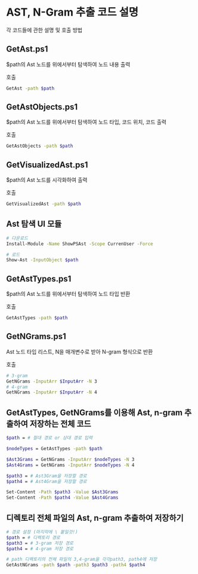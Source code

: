 # AST, N-Gram 추출 코드 설명

각 코드들에 관한 설명 및 호출 방법

## GetAst.ps1

\$path의 Ast 노드를 위에서부터 탐색하여 노드 내용 출력

호출
```bash
GetAst -path $path
```

## GetAstObjects.ps1

\$path의 Ast 노드를 위에서부터 탐색하여 노드 타입, 코드 위치, 코드 출력

호출
```bash
GetAstObjects -path $path
```

## GetVisualizedAst.ps1

\$path의 Ast 노드를 시각화하여 출력

호출
```bash
GetVisualizedAst -path $path
```

## Ast 탐색 UI 모듈

```bash
# 다운로드
Install-Module -Name ShowPSAst -Scope CurrenUser -Force

# 로드
Show-Ast -InputObject $path
```

## GetAstTypes.ps1

\$path의 Ast 노드를 위에서부터 탐색하여 노드 타입 반환

호출
```bash
GetAstTypes -path $path
```

## GetNGrams.ps1

Ast 노드 타입 리스트, N을 매개변수로 받아 N-gram 형식으로 반환

호출 
```bash
# 3-gram
GetNGrams -InputArr $InputArr -N 3
# 4-gram
GetNGrams -InputArr $InputArr -N 4
```

## GetAstTypes, GetNGrams를 이용해 Ast, n-gram 추출하여 저장하는 전체 코드

```bash
$path = # 절대 경로 or 상대 경로 입력

$nodeTypes = GetAstTypes -path $path

$Ast3Grams = GetNGrams -InputArr $nodeTypes -N 3
$Ast4Grams = GetNGrams -InputArr $nodeTypes -N 4

$path3 = # Ast3Gram을 저장할 경로
$path4 = # Ast4Gram을 저장할 경로

Set-Content -Path $path3 -Value $Ast3Grams
Set-Content -Path $path4 -Value $Ast4Grams
```

## 디렉토리 전체 파일의 Ast, n-gram 추출하여 저장하기
```bash
# 경로 설정 (마지막에 \ 붙일것!)
$path = # 디렉토리 경로
$path3 = # 3-gram 저장 경로
$path4 = # 4-gram 저장 경로

# path 디렉토리의 전체 파일의 3,4-gram을 각각path3, path4에 저장
GetAstNGrams -path $path -path3 $path3 -path4 $path4
```
